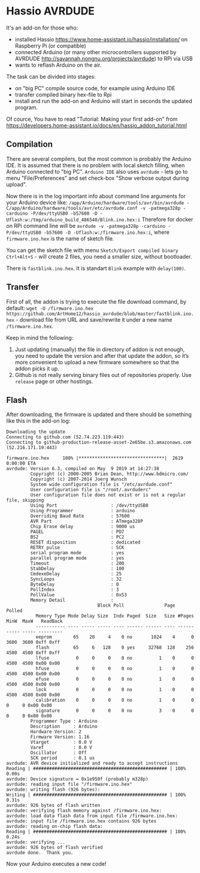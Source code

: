 # Hassio AVRDUDE

It's an add-on for those who:
* installed Hassio https://www.home-assistant.io/hassio/installation/ on Raspberry Pi (or compatible)
* connected Arduino (or many other microcontrollers supported by AVRDUDE http://savannah.nongnu.org/projects/avrdude) to RPi via USB
* wants to reflash Arduino on the air.

The task can be divided into stages:
* on "big PC" compile source code, for example using Arduino IDE
* transfer compiled binary hex-file to Rpi
* install and run the add-on and Arduino will start in seconds the updated program.

Of cource, You have to read "Tutorial: Making your first add-on" from https://developers.home-assistant.io/docs/en/hassio_addon_tutorial.html

## Compilation
There are several compilers, but the most common is probably the Arduino IDE. It is assumed that there is no problem with local sketch filling, when Arduino connected to "big PC". `Arduino IDE` also uses `avrdude` - lets go to menu "File/Preferences" and set check-box "Show verbose output during upload". 

Now there is in the log important info about command line arguments for your Arduino device like:
`/app/Arduino/hardware/tools/avr/bin/avrdude -C/app/Arduino/hardware/tools/avr/etc/avrdude.conf -v -patmega328p -carduino -P/dev/ttyUSB0 -b57600 -D -Uflash:w:/tmp/arduino_build_486540/Blink.ino.hex:i`
Therefore for docker on RPi command line will be `avrdude -v -patmega328p -carduino -P/dev/ttyUSB0 -b57600 -D -Uflash:w:/firmware.ino.hex:i`, where `firmware.ino.hex` is the name of sketch file.

You can get the sketch file with menu `Sketch/Export compiled binary Ctrl+Alt+S` - will create 2 files, you need a smaller size, without bootloader.

There is `fastblink.ino.hex`. It is standart `Blink` example with `delay(100)`.

## Transfer
First of all, the addon is trying to execute the file download command, by default:
`wget -O /firmware.ino.hex https://github.com/ArtHome12/hassio_avrdude/blob/master/fastblink.ino.hex` - download file from URL and save/rewrite it under a new name `/firmware.ino.hex`.

Keep in mind the following:
1. Just updating (manually) the file in directory of addon is not enough, you need to update the version and after that update the addon, so it’s more convenient to upload a new firmware somewhere so that the addon picks it up.
2. Github is not really serving binary files out of repositories properly. Use `release` page or other hostings.

## Flash
After downloading, the firmware is updated and there should be something like this in the add-on log:

```
Downloading the update
Connecting to github.com (52.74.223.119:443)
Connecting to github-production-release-asset-2e65be.s3.amazonaws.com (52.216.171.19:443)
 
firmware.ino.hex     100% |********************************|  2619  0:00:00 ETA
avrdude: Version 6.3, compiled on May  9 2019 at 14:27:38
         Copyright (c) 2000-2005 Brian Dean, http://www.bdmicro.com/
         Copyright (c) 2007-2014 Joerg Wunsch
         System wide configuration file is "/etc/avrdude.conf"
         User configuration file is "/root/.avrduderc"
         User configuration file does not exist or is not a regular file, skipping
         Using Port                    : /dev/ttyUSB0
         Using Programmer              : arduino
         Overriding Baud Rate          : 57600
         AVR Part                      : ATmega328P
         Chip Erase delay              : 9000 us
         PAGEL                         : PD7
         BS2                           : PC2
         RESET disposition             : dedicated
         RETRY pulse                   : SCK
         serial program mode           : yes
         parallel program mode         : yes
         Timeout                       : 200
         StabDelay                     : 100
         CmdexeDelay                   : 25
         SyncLoops                     : 32
         ByteDelay                     : 0
         PollIndex                     : 3
         PollValue                     : 0x53
         Memory Detail                 :
                                  Block Poll               Page                       Polled
           Memory Type Mode Delay Size  Indx Paged  Size   Size #Pages MinW  MaxW   ReadBack
           ----------- ---- ----- ----- ---- ------ ------ ---- ------ ----- ----- ---------
           eeprom        65    20     4    0 no       1024    4      0  3600  3600 0xff 0xff
           flash         65     6   128    0 yes     32768  128    256  4500  4500 0xff 0xff
           lfuse          0     0     0    0 no          1    0      0  4500  4500 0x00 0x00
           hfuse          0     0     0    0 no          1    0      0  4500  4500 0x00 0x00
           efuse          0     0     0    0 no          1    0      0  4500  4500 0x00 0x00
           lock           0     0     0    0 no          1    0      0  4500  4500 0x00 0x00
           calibration    0     0     0    0 no          1    0      0     0     0 0x00 0x00
           signature      0     0     0    0 no          3    0      0     0     0 0x00 0x00
         Programmer Type : Arduino
         Description     : Arduino
         Hardware Version: 2
         Firmware Version: 1.16
         Vtarget         : 0.0 V
         Varef           : 0.0 V
         Oscillator      : Off
         SCK period      : 0.1 us
avrdude: AVR device initialized and ready to accept instructions
Reading | ################################################## | 100% 0.00s
avrdude: Device signature = 0x1e950f (probably m328p)
avrdude: reading input file "/firmware.ino.hex"
avrdude: writing flash (926 bytes):
Writing | ################################################## | 100% 0.31s
avrdude: 926 bytes of flash written
avrdude: verifying flash memory against /firmware.ino.hex:
avrdude: load data flash data from input file /firmware.ino.hex:
avrdude: input file /firmware.ino.hex contains 926 bytes
avrdude: reading on-chip flash data:
Reading | ################################################## | 100% 0.24s
avrdude: verifying ...
avrdude: 926 bytes of flash verified
avrdude done.  Thank you.
``````
Now your Arduino executes a new code!
